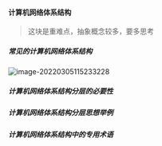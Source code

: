 #### 计算机网络体系结构

> 这块是重难点，抽象概念较多，要多思考

##### 常见的计算机网络体系结构

![image-20220305115233228](https://gitee.com/pj-l/imgs-1/raw/master/image-20220305115233228.png)

##### 计算机网络体系结构分层的必要性

##### 计算机网络体系结构分层思想举例

##### 计算机网络体系结构中的专用术语

